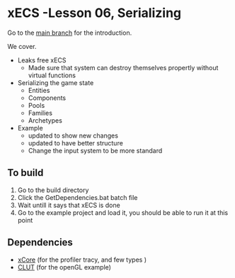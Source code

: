 # xECS -Lesson 06, Serializing
Go to the [main branch](https://github.com/LIONant-depot/xECS/tree/master) for the introduction.

We cover.
* Leaks free xECS
  * Made sure that system can destroy themselves propertly without virtual functions
* Serializing the game state
  * Entities
  * Components
  * Pools
  * Families
  * Archetypes
* Example
  * updated to show new changes
  * updated to have better structure
  * Change the input system to be more standard

## To build
1. Go to the build directory 
2. Click the GetDependencies.bat batch file
3. Wait untill it says that xECS is done
4. Go to the example project and load it, you should be able to run it at this point

## Dependencies
- [xCore](https://gitlab.com/LIONant/xcore) (for the profiler tracy, and few types )
- [CLUT](https://github.com/markkilgard/glut) (for the openGL example)

